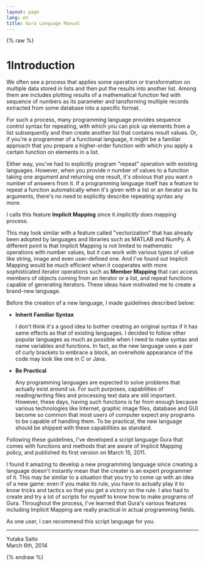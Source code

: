 ```yaml
---
layout: page
lang: en
title: Gura Language Manual
---
```


{% raw %}
<h1><span class="caption-index-1">1</span><a name="anchor-1"></a>Introduction</h1>
<p>
We often see a process that applies some operation or transformation on multiple data stored in lists and then put the results into another list. Among them are includes plotting results of a mathematical function fed with sequence of numbers as its parameter and tansforming multiple records extracted from some database into a specific format.
</p>
<p>
For such a process, many programming language provides sequence control syntax for repeating, with which you can pick up elements from a list subsequently and then create another list that contains result values. Or, if you're a programmer of a functional language, it might be a familiar approach that you prepare a higher-order function with which you apply a certain function on elements in a list.
</p>
<p>
Either way, you've had to explicitly program "repeat" operation with existing languages. However, when you provide <em>n</em> number of values to a function taking one argument and returning one result, it's obvious that you want <em>n</em> number of answers from it. If a programming language itself has a feature to repeat a function automatically when it's given with a list or an iterator as its arguments, there's no need to explicitly describe repeating syntax any more.
</p>
<p>
I calls this feature <strong>Implicit Mapping</strong> since it <em>implicitly</em> does mapping process.
</p>
<p>
This may look similar with a feature called "vectorization" that has already been adopted by languages and libraries such as MATLAB and NumPy. A different point is that Implicit Mapping is not limited to mathematic operations with number values, but it can work with various types of value like string, image and even user-defined one. And I've found out Implicit Mapping would be much efficient when it cooperates with more sophisticated iterator operations such as <strong>Member Mapping</strong> that can access members of objects coming from an iterator or a list, and repeat functions capable of generating iterators. These ideas have motivated me to create a brand-new language.
</p>
<p>
Before the creation of a new language, I made guidelines described below:
</p>
<ul>
<li><p>
<strong>Inherit Familiar Syntax</strong>
</p>
<p>
I don't think it's a good idea to bother creating an original syntax if it has same effects as that of existing languages. I decided to follow other popular languages as much as possible when I need to make syntax and name variables and functions. In fact, as the new language uses a pair of curly brackets to embrace a block, an overwhole appearance of the code may look like one in C or Java.
</p>
</li>
<li><p>
<strong>Be Practical</strong>
</p>
<p>
Any programming languages are expected to solve problems that actually exist around us. For such purposes, capabilities of reading/writing files and processing text data are still important. However, these days, having such functions is far from enough because various technologies like Internet, graphic image files, database and GUI become so common that most users of computer expect any programs to be capable of handling them. To be practical, the new language should be shipped with these capabilities as standard.
</p>
</li>
</ul>
<p>
Following these guidelines, I've developed a script language Gura that comes with functions and methods that are aware of Implicit Mapping policy, and published its first version on March 15, 2011.
</p>
<p>
I found it amazing to develop a new programming language since creating a language doesn't instantly mean that the creater is an expert programmer of it. This may be similar to a situation that you try to come up with an idea of a new game: even if you make its rule, you have to actually play it to know tricks and tactics so that you get a victory on the rule. I also had to create and try a lot of scripts for myself to know how to make programs of Gura. Throughout the process, I've learned that Gura's various features including Implicit Mapping are really practical in actual programming fields.
</p>
<p>
As one user, I can recommend this script language for you.
</p>
<hr />
<p>
Yutaka Saito<br />
March 6th, 2014
</p>
<p />

{% endraw %}
